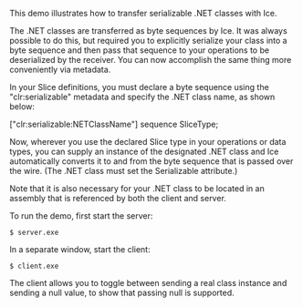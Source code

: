 This demo illustrates how to transfer serializable .NET classes
with Ice.

The .NET classes are transferred as byte sequences by Ice. It was
always possible to do this, but required you to explicitly serialize
your class into a byte sequence and then pass that sequence to
your operations to be deserialized by the receiver. You can now
accomplish the same thing more conveniently via metadata.

In your Slice definitions, you must declare a byte sequence using the
"clr:serializable" metadata and specify the .NET class name, as shown
below:

["clr:serializable:NETClassName"] sequence<byte> SliceType;

Now, wherever you use the declared Slice type in your operations or
data types, you can supply an instance of the designated .NET class
and Ice automatically converts it to and from the byte sequence that
is passed over the wire. (The .NET class must set the Serializable
attribute.)

Note that it is also necessary for your .NET class to be located in
an assembly that is referenced by both the client and server.

To run the demo, first start the server:
```
$ server.exe
```
In a separate window, start the client:
```
$ client.exe
```
The client allows you to toggle between sending a real class instance
and sending a null value, to show that passing null is supported.
